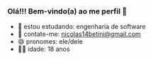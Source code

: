 ### Olá!!! Bem-vindo(a) ao me perfil 👋

- 🌱 estou estudando: engenharia de software
- 💬 contate-me: nicolas14betini@gmail.com
- 😄 pronomes: ele/dele
- 👨‍🦱 idade: 18 anos

